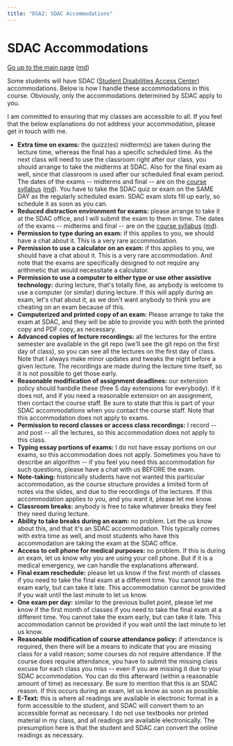 ```yaml
---
title: "DSA2: SDAC Accommodations"
---
```


SDAC Accommodations
===================

[Go up to the main page](readme.html) ([md](readme.md))

Some students will have SDAC ([Student Disabilities Access Center](https://www.studenthealth.virginia.edu/SDAC)) accommodations.  Below is how I handle these accommodations in this course.  Obviously, only the accommodations determined by SDAC apply to you.

I am committed to ensuring that my classes are accessible to all.  If you feel that the below explanations do not address your accommodation, please get in touch with me.


- **Extra time on exams:** the quizz(es) midterm(s) are taken during the lecture time, whereas the final has a specific scheduled time.  As the next class will need to use the classroom right after our class, you should arrange to take the midterms at SDAC.  Also for the final exam as well, since that classroom is used after our scheduled final exam period.  The dates of the exams -- midterms and final -- are on the [course syllabus](syllabus.html) ([md](syllabus.md)).  You have to take the SDAC quiz or exam on the SAME DAY as the regularly scheduled exam.  SDAC exam slots fill up early, so schedule it as soon as you can.
- **Reduced distraction environment for exams:** please arrange to take it at the SDAC office, and I will submit the exam to them in time.  The dates of the exams -- midterms and final -- are on the [course syllabus](syllabus.html) ([md](syllabus.md)).
- **Permission to type during an exam:** if this applies to you, we should have a chat about it.  This is a very rare accommodation.
- **Permission to use a calculator on an exam:** if this applies to you, we should have a chat about it.  This is a very rare accommodation.  And note that the exams are specifically designed to not require any arithmetic that would necessitate a calculator.
- **Permission to use a computer to either type or use other assistive technology:** during lecture, that's totally fine, as anybody is welcome to use a computer (or similar) during lecture.  If this will apply during an exam, let's chat about it, as we don't want anybody to think you are cheating on an exam because of this.
- **Computerized and printed copy of an exam:** Please arrange to take the exam at SDAC, and they will be able to provide you with both the printed copy and PDF copy, as necessary.
- **Advanced copies of lecture recordings:** all the lectures for the entire semester are available in the git repo (we'll see the git repo on the first day of class), so you can see all the lectures on the first day of class.  Note that I always make minor updates and tweaks the night before a given lecture.  The recordings are made during the lecture time itself, so it is not possible to get those early.
- **Reasonable modification of assignment deadlines:** our extension policy should hanbdle these (free 5 day extensions for everybody).  If it does not, and if you need a reasonable extension on an assignment, then contact the course staff.  Be sure to state that this is part of your SDAC accommodations when you contact the course staff.  Note that this accommodation does not apply to exams.
- **Permission to record classes or access class recordings:** I record -- and post -- all the lectures, so this accommodation does not apply to this class.
- **Typing essay portions of exams:** I do not have essay portions on our exams, so this accommodation does not apply.  Sometimes you have to describe an algorithm -- if you feel you need this accommodation for such questions, please have a chat with us BEFORE the exam.
- **Note-taking:** historically students have not wanted this particular accommodation, as the course structure provides a limited form of notes via the slides, and due to the recordings of the lectures.  If this accommodation applies to you, and you want it, please let me know.
- **Classroom breaks:** anybody is free to take whatever breaks they feel they need during lecture.
- **Ability to take breaks during an exam:** no problem.  Let the us know about this, and that it's an SDAC accommodation.  This typically comes with extra time as well, and most students who have this accommodation are taking the exam at the SDAC office.
- **Access to cell phone for medical purposes:** no problem.  If this is during an exam, let us know why you are using your cell phone.  But if it is a medical emergency, we can handle the explanations afterward.
- **Final exam reschedule:** please let us know if the first month of classes if you need to take the final exam at a different time.   You cannot take the exam early, but can take it late.  This accommodation cannot be provided if you wait until the last minute to let us know.
- **One exam per day:** similar to the previous bullet point, please let me know if the first month of classes if you need to take the final exam at a different time.  You cannot take the exam early, but can take it late.  This accommodation cannot be provided if you wait until the last minute to let us know.
- **Reasonable modification of course attendance policy:** if attendance is required, then there will be a means to indicate that you are missing class for a valid reason; some courses do not require attendance.  If the course does require attendance, you have to submit the missing class excuse for each class you miss -- even if you are missing it due to your SDAC accommodation.  You can do this afterward (within a reasonable amount of time) as necessary.  Be sure to mention that this is an SDAC reason.  If this occurs during an exam, let us know as soon as possible.
- **E-Text:** this is where all readings are available in electronic format in a form accessible to the student, and SDAC will convert them to an accessible format as necessary.  I do not use textbooks nor printed material in my class, and all readings are available electronically.  The presumption here is that the student and SDAC can convert the online readings as necessary.
